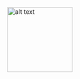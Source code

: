 <img src="https://tenor.com/view/java-script-my-beloved-heart-gif-25262645" alt="alt text" title="image Title" width="150"/>
